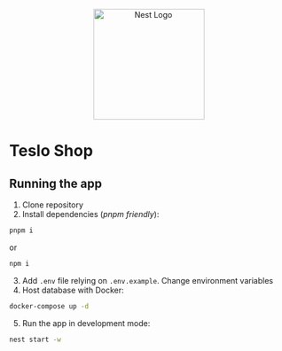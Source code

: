 <p align="center">
  <a href="http://nestjs.com/" target="blank"><img src="https://nestjs.com/img/logo-small.svg" width="200" alt="Nest Logo" /></a>
</p>

# Teslo Shop

## Running the app

1. Clone repository
2. Install dependencies (_pnpm friendly_):

```bash
pnpm i
```

or

```bash
npm i
```

3. Add `.env` file relying on `.env.example`. Change environment variables
4. Host database with Docker:

```bash
docker-compose up -d
```

5. Run the app in development mode:

```bash
nest start -w
```
